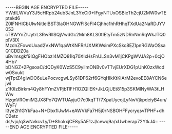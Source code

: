 -----BEGIN AGE ENCRYPTED FILE-----
YWdlLWVuY3J5cHRpb24ub3JnL3YxCi0+IFgyNTUxOSBieTh2cjU2MW0wTEptekd6
Z0lFNHlCbUlwNitIelBST3laOHNGWFlScFI4Cjhhc1hhRHhqTXdUa2NaRDJYV053
cTBWYnZlUytrL3RwRllSQjVwdGc2Mm8KLS0tIEtyTm5zNDRnNmRqWkJTQ0plV3lX
MzdnZFowdUxad2VxNW1qaWtKNFRrUXMKWsimPXcSkc8EZIpnRGWaOSsaQ1CDDZ0a
uBvlmsgkf9IQgFHObzl4MZQ81lq70XIxHsFnULSn3vM1jCKPgWVJA2p+0cjO4Hb7
bDNGZ+2PgsoaC/dQDyK0WzS5C9yilmONBv0vTTvjEUrXDG1pUhK0zxWcdw0Sxukt
wjTptZ4giwDO6uLePocvcgwLSy61DF62rf6GYqHlkKtKIArM2evoEE8AYCN6ejwl
z1f0IzBirkm4Qy8hFYmZVPjb11FH1OZQIlEK+JkLGjUEt815p3SKMlNyWA3tLHWw
HzgnVROmiM2JX8Po7QWTUAyjuO7c0kqTTf7XpaUyeojLyNwVjkpdeiyB4un/WyF/
I3ye2h1GYkFaa+N+Dbx1IJwM+eAWVkFa7H5j0rNSBOHFFycryqsvTPHF+dhC2etz
ds/vjo/q3wNvkcvLy/D+8hokxjCE8y5AE1zJ/cewq9a/xUwberap72YtkJ4=
-----END AGE ENCRYPTED FILE-----
